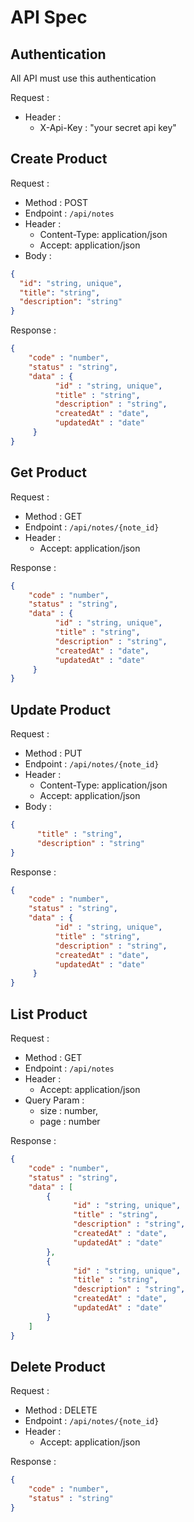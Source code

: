 # API Spec

## Authentication

All API must use this authentication

Request :
- Header :
    - X-Api-Key : "your secret api key"

## Create Product

Request :
- Method : POST
- Endpoint : `/api/notes`
- Header :
    - Content-Type: application/json
    - Accept: application/json
- Body :

```json 
{
  "id": "string, unique",
  "title": "string",
  "description": "string"
}
```

Response :

```json 
{
    "code" : "number",
    "status" : "string",
    "data" : {
          "id" : "string, unique",
          "title" : "string",
          "description" : "string",
          "createdAt" : "date",
          "updatedAt" : "date"
     }
}
```

## Get Product

Request :
- Method : GET
- Endpoint : `/api/notes/{note_id}`
- Header :
    - Accept: application/json

Response :

```json 
{
    "code" : "number",
    "status" : "string",
    "data" : {
          "id" : "string, unique",
          "title" : "string",
          "description" : "string",
          "createdAt" : "date",
          "updatedAt" : "date"
     }
}
```

## Update Product

Request :
- Method : PUT
- Endpoint : `/api/notes/{note_id}`
- Header :
    - Content-Type: application/json
    - Accept: application/json
- Body :

```json 
{
      "title" : "string",
      "description" : "string"
}
```

Response :

```json 
{
    "code" : "number",
    "status" : "string",
    "data" : {
          "id" : "string, unique",
          "title" : "string",
          "description" : "string",
          "createdAt" : "date",
          "updatedAt" : "date"
     }
}
```

## List Product

Request :
- Method : GET
- Endpoint : `/api/notes`
- Header :
    - Accept: application/json
- Query Param :
    - size : number,
    - page : number

Response :

```json 
{
    "code" : "number",
    "status" : "string",
    "data" : [
        {
              "id" : "string, unique", 
              "title" : "string",
              "description" : "string",
              "createdAt" : "date",
              "updatedAt" : "date"
        },
        {
              "id" : "string, unique",
              "title" : "string",
              "description" : "string",
              "createdAt" : "date",
              "updatedAt" : "date"
        }
    ]
}
```

## Delete Product

Request :
- Method : DELETE
- Endpoint : `/api/notes/{note_id}`
- Header :
    - Accept: application/json

Response :

```json 
{
    "code" : "number",
    "status" : "string"
}
```
